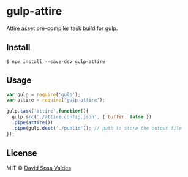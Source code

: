 # gulp-attire

Attire asset pre-compiler task build for gulp.

## Install

```
$ npm install --save-dev gulp-attire
```

## Usage

```js
var gulp = require('gulp');
var attire = require('gulp-attire');

gulp.task('attire',function(){
  gulp.src('./attire.config.json', { buffer: false })
  .pipe(attire())
  .pipe(gulp.dest('./public')); // path to store the output file
});
```

## License

MIT © [David Sosa Valdes](https://github.com/davidsosavaldes)

